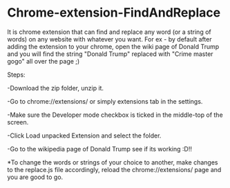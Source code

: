 # Chrome-extension-FindAndReplace
It is chrome extension that can find and replace any word (or a string of words) on any website with whatever you want. For ex - by default after adding the extension to your chrome, open the wiki page of Donald Trump and you will find the string "Donald Trump" replaced with "Crime master gogo" all over the page ;)

Steps:

-Download the zip folder, unzip it.

-Go to chrome://extensions/ or simply extensions tab in the settings.

-Make sure the Developer mode checkbox is ticked in the middle-top of the screen.

-Click Load unpacked Extension and select the folder.

-Go to the wikipedia page of Donald Trump see if its working :D!!


*To change the words or strings of your choice to another, make changes to the replace.js file accordingly, reload the chrome://extensions/ page and you are good to go.
